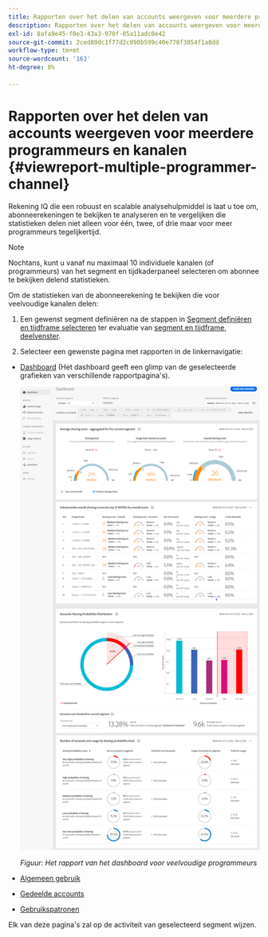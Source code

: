 ```yaml
---
title: Rapporten over het delen van accounts weergeven voor meerdere programmeurs en kanalen
description: Rapporten over het delen van accounts weergeven voor meerdere programmeurs en kanalen
exl-id: 8afa9e45-f0e3-43a3-970f-05a11adc0e42
source-git-commit: 2ced89dc1f77d2c090b599c40e778f3054f1a8dd
workflow-type: tm+mt
source-wordcount: '163'
ht-degree: 0%

---
```


# Rapporten over het delen van accounts weergeven voor meerdere programmeurs en kanalen {#viewreport-multiple-programmer-channel}

Rekening IQ die een robuust en scalable analysehulpmiddel is laat u toe om, abonneerekeningen te bekijken te analyseren en te vergelijken die statistieken delen niet alleen voor één, twee, of drie maar voor meer programmeurs tegelijkertijd.

>[!NOTE]
>
>Nochtans, kunt u vanaf nu maximaal 10 individuele kanalen (of programmeurs) van het segment en tijdkaderpaneel selecteren om abonnee te bekijken delend statistieken.

Om de statistieken van de abonneerekening te bekijken die voor veelvoudige kanalen delen:

1. Een gewenst segment definiëren na de stappen in [Segment definiëren en tijdframe selecteren](/help/accountiq/howto-select-segment-timeframe.md) ter evaluatie van [segment en tijdframe, deelvenster](/help/accountiq/segments-timeframe.md).

1. Selecteer een gewenste pagina met rapporten in de linkernavigatie:

* [Dashboard](/help/accountiq/dashboard.md) (Het dashboard geeft een glimp van de geselecteerde grafieken van verschillende rapportpagina&#39;s).

  ![](assets/mult-prog-dashboard.png)

  *Figuur: Het rapport van het dashboard voor veelvoudige programmeurs*

* [Algemeen gebruik](/help/accountiq/general-usage-reports.md)

* [Gedeelde accounts](/help/accountiq/shared-acc-reports.md)

* [Gebruikspatronen](/help/accountiq/usage-patterns.md)

Elk van deze pagina&#39;s zal op de activiteit van geselecteerd segment wijzen.
